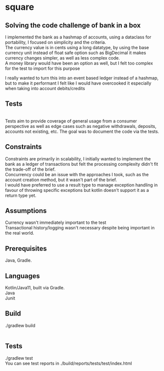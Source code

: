 # square

## Solving the code challenge of bank in a box

I implemented the bank as a hashmap of accounts, using a dataclass for portability, I focused on simplicity and the criteria.<br>
The currency value is in cents using a long datatype, by using the base currency unit instead of float safe option such as BigDecimal it makes currency changes simpler, as well as less complex code.<br>
A money library would have been an option as well, but I felt too complex for the test to import for this purpose<br>

I really wanted to turn this into an event based ledger instead of a hashmap, but to make it performant I felt like I would have overcooked it especially when taking into account debits/credits<br>

## Tests
<br>
Tests aim to provide coverage of general usage from a consumer perspective as well as edge cases such as negative withdrawals, deposits, accounts not existing, etc.
The goal was to document the code via the tests.<br>

## Constraints
Constraints are primarily in scalability, I initially wanted to implement the bank as a ledger of transactions but felt the processing complexity didn't fit the trade-off of the brief.<br>
Concurrency could be an issue with the approaches I took, such as the account creation method, but it wasn't part of the brief.<br>
I would have preferred to use a result type to manage exception handling in favour of throwing specific exceptions but kotlin doesn't support it as a return type yet.

## Assumptions
Currency wasn't immediately important to the test<br>
Transactional history/logging wasn't necessary despite being important in the real world.<br>

## Prerequisites
Java, Gradle.

## Languages
Kotlin/Java11, built via Gradle.<br>
Java<br>
Junit<br>

## Build
./gradlew build<br><br>

## Tests
./gradlew test<br>
You can see test reports in ./build/reports/tests/test/index.html
